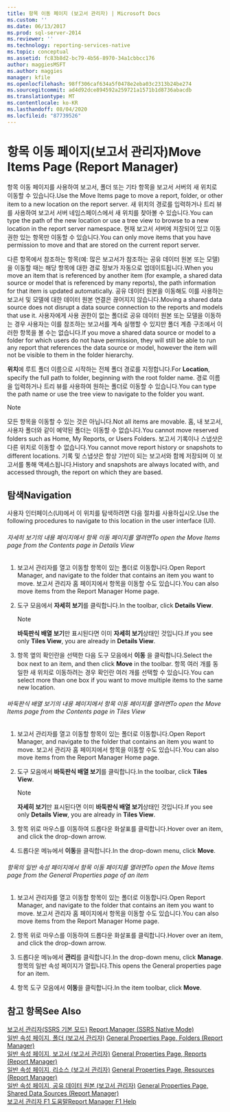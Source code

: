 ```yaml
---
title: 항목 이동 페이지 (보고서 관리자) | Microsoft Docs
ms.custom: ''
ms.date: 06/13/2017
ms.prod: sql-server-2014
ms.reviewer: ''
ms.technology: reporting-services-native
ms.topic: conceptual
ms.assetid: fc83b8d2-bc79-4b56-8970-34a1cbbcc176
author: maggiesMSFT
ms.author: maggies
manager: kfile
ms.openlocfilehash: 98ff306caf634a5f0478e2eba03c2313b24be274
ms.sourcegitcommit: ad4d92dce894592a259721a1571b1d8736abacdb
ms.translationtype: MT
ms.contentlocale: ko-KR
ms.lasthandoff: 08/04/2020
ms.locfileid: "87739526"
---
```

# <a name="move-items-page-report-manager"></a><span data-ttu-id="0d51d-102">항목 이동 페이지(보고서 관리자)</span><span class="sxs-lookup"><span data-stu-id="0d51d-102">Move Items Page (Report Manager)</span></span>
  <span data-ttu-id="0d51d-103">항목 이동 페이지를 사용하여 보고서, 폴더 또는 기타 항목을 보고서 서버의 새 위치로 이동할 수 있습니다.</span><span class="sxs-lookup"><span data-stu-id="0d51d-103">Use the Move Items page to move a report, folder, or other item to a new location on the report server.</span></span> <span data-ttu-id="0d51d-104">새 위치의 경로를 입력하거나 트리 뷰를 사용하여 보고서 서버 네임스페이스에서 새 위치를 찾아볼 수 있습니다.</span><span class="sxs-lookup"><span data-stu-id="0d51d-104">You can type the path of the new location or use a tree view to browse to a new location in the report server namespace.</span></span> <span data-ttu-id="0d51d-105">현재 보고서 서버에 저장되어 있고 이동 권한 있는 항목만 이동할 수 있습니다.</span><span class="sxs-lookup"><span data-stu-id="0d51d-105">You can only move items that you have permission to move and that are stored on the current report server.</span></span>  
  
 <span data-ttu-id="0d51d-106">다른 항목에서 참조하는 항목(예: 많은 보고서가 참조하는 공유 데이터 원본 또는 모델)을 이동할 때는 해당 항목에 대한 경로 정보가 자동으로 업데이트됩니다.</span><span class="sxs-lookup"><span data-stu-id="0d51d-106">When you move an item that is referenced by another item (for example, a shared data source or model that is referenced by many reports), the path information for that item is updated automatically.</span></span> <span data-ttu-id="0d51d-107">공유 데이터 원본을 이동해도 이를 사용하는 보고서 및 모델에 대한 데이터 원본 연결은 끊어지지 않습니다.</span><span class="sxs-lookup"><span data-stu-id="0d51d-107">Moving a shared data source does not disrupt a data source connection to the reports and models that use it.</span></span> <span data-ttu-id="0d51d-108">사용자에게 사용 권한이 없는 폴더로 공유 데이터 원본 또는 모델을 이동하는 경우 사용자는 이를 참조하는 보고서를 계속 실행할 수 있지만 폴더 계층 구조에서 이러한 항목을 볼 수는 없습니다.</span><span class="sxs-lookup"><span data-stu-id="0d51d-108">If you move a shared data source or model to a folder for which users do not have permission, they will still be able to run any report that references the data source or model, however the item will not be visible to them in the folder hierarchy.</span></span>  
  
 <span data-ttu-id="0d51d-109">**위치**에 루트 폴더 이름으로 시작하는 전체 폴더 경로를 지정합니다.</span><span class="sxs-lookup"><span data-stu-id="0d51d-109">For **Location**, specify the full path to folder, beginning with the root folder name.</span></span> <span data-ttu-id="0d51d-110">경로 이름을 입력하거나 트리 뷰를 사용하여 원하는 폴더로 이동할 수 있습니다.</span><span class="sxs-lookup"><span data-stu-id="0d51d-110">You can type the path name or use the tree view to navigate to the folder you want.</span></span>  
  
> [!NOTE]  
>  <span data-ttu-id="0d51d-111">모든 항목을 이동할 수 있는 것은 아닙니다.</span><span class="sxs-lookup"><span data-stu-id="0d51d-111">Not all items are movable.</span></span> <span data-ttu-id="0d51d-112">홈, 내 보고서, 사용자 폴더와 같이 예약된 폴더는 이동할 수 없습니다.</span><span class="sxs-lookup"><span data-stu-id="0d51d-112">You cannot move reserved folders such as Home, My Reports, or Users Folders.</span></span> <span data-ttu-id="0d51d-113">보고서 기록이나 스냅샷은 다른 위치로 이동할 수 없습니다.</span><span class="sxs-lookup"><span data-stu-id="0d51d-113">You cannot move report history or snapshots to different locations.</span></span> <span data-ttu-id="0d51d-114">기록 및 스냅샷은 항상 기반이 되는 보고서와 함께 저장되며 이 보고서를 통해 액세스됩니다.</span><span class="sxs-lookup"><span data-stu-id="0d51d-114">History and snapshots are always located with, and accessed through, the report on which they are based.</span></span>  
  
## <a name="navigation"></a><span data-ttu-id="0d51d-115">탐색</span><span class="sxs-lookup"><span data-stu-id="0d51d-115">Navigation</span></span>  
 <span data-ttu-id="0d51d-116">사용자 인터페이스(UI)에서 이 위치를 탐색하려면 다음 절차를 사용하십시오.</span><span class="sxs-lookup"><span data-stu-id="0d51d-116">Use the following procedures to navigate to this location in the user interface (UI).</span></span>  
  
###### <a name="to-open-the-move-items-page-from-the-contents-page-in-details-view"></a><span data-ttu-id="0d51d-117">자세히 보기의 내용 페이지에서 항목 이동 페이지를 열려면</span><span class="sxs-lookup"><span data-stu-id="0d51d-117">To open the Move Items page from the Contents page in Details View</span></span>  
  
1.  <span data-ttu-id="0d51d-118">보고서 관리자를 열고 이동할 항목이 있는 폴더로 이동합니다.</span><span class="sxs-lookup"><span data-stu-id="0d51d-118">Open Report Manager, and navigate to the folder that contains an item you want to move.</span></span> <span data-ttu-id="0d51d-119">보고서 관리자 홈 페이지에서 항목을 이동할 수도 있습니다.</span><span class="sxs-lookup"><span data-stu-id="0d51d-119">You can also move items from the Report Manager Home page.</span></span>  
  
2.  <span data-ttu-id="0d51d-120">도구 모음에서 **자세히 보기**를 클릭합니다.</span><span class="sxs-lookup"><span data-stu-id="0d51d-120">In the toolbar, click **Details View**.</span></span>  
  
    > [!NOTE]  
    >  <span data-ttu-id="0d51d-121">**바둑판식 배열 보기**만 표시된다면 이미 **자세히 보기**상태인 것입니다.</span><span class="sxs-lookup"><span data-stu-id="0d51d-121">If you see only **Tiles View**, you are already in **Details View**.</span></span>  
  
3.  <span data-ttu-id="0d51d-122">항목 옆의 확인란을 선택한 다음 도구 모음에서 **이동** 을 클릭합니다.</span><span class="sxs-lookup"><span data-stu-id="0d51d-122">Select the box next to an item, and then click **Move** in the toolbar.</span></span> <span data-ttu-id="0d51d-123">항목 여러 개를 동일한 새 위치로 이동하려는 경우 확인란 여러 개를 선택할 수 있습니다.</span><span class="sxs-lookup"><span data-stu-id="0d51d-123">You can select more than one box if you want to move multiple items to the same new location.</span></span>  
  
###### <a name="to-open-the-move-items-page-from-the-contents-page-in-tiles-view"></a><span data-ttu-id="0d51d-124">바둑판식 배열 보기의 내용 페이지에서 항목 이동 페이지를 열려면</span><span class="sxs-lookup"><span data-stu-id="0d51d-124">To open the Move Items page from the Contents page in Tiles View</span></span>  
  
1.  <span data-ttu-id="0d51d-125">보고서 관리자를 열고 이동할 항목이 있는 폴더로 이동합니다.</span><span class="sxs-lookup"><span data-stu-id="0d51d-125">Open Report Manager, and navigate to the folder that contains an item you want to move.</span></span> <span data-ttu-id="0d51d-126">보고서 관리자 홈 페이지에서 항목을 이동할 수도 있습니다.</span><span class="sxs-lookup"><span data-stu-id="0d51d-126">You can also move items from the Report Manager Home page.</span></span>  
  
2.  <span data-ttu-id="0d51d-127">도구 모음에서 **바둑판식 배열 보기**를 클릭합니다.</span><span class="sxs-lookup"><span data-stu-id="0d51d-127">In the toolbar, click **Tiles View**.</span></span>  
  
    > [!NOTE]  
    >  <span data-ttu-id="0d51d-128">**자세히 보기**만 표시된다면 이미 **바둑판식 배열 보기**상태인 것입니다.</span><span class="sxs-lookup"><span data-stu-id="0d51d-128">If you see only **Details View**, you are already in **Tiles View**.</span></span>  
  
3.  <span data-ttu-id="0d51d-129">항목 위로 마우스를 이동하여 드롭다운 화살표를 클릭합니다.</span><span class="sxs-lookup"><span data-stu-id="0d51d-129">Hover over an item, and click the drop-down arrow.</span></span>  
  
4.  <span data-ttu-id="0d51d-130">드롭다운 메뉴에서 **이동**을 클릭합니다.</span><span class="sxs-lookup"><span data-stu-id="0d51d-130">In the drop-down menu, click **Move**.</span></span>  
  
###### <a name="to-open-the-move-items-page-from-the-general-properties-page-of-an-item"></a><span data-ttu-id="0d51d-131">항목의 일반 속성 페이지에서 항목 이동 페이지를 열려면</span><span class="sxs-lookup"><span data-stu-id="0d51d-131">To open the Move Items page from the General Properties page of an item</span></span>  
  
1.  <span data-ttu-id="0d51d-132">보고서 관리자를 열고 이동할 항목이 있는 폴더로 이동합니다.</span><span class="sxs-lookup"><span data-stu-id="0d51d-132">Open Report Manager, and navigate to the folder that contains an item you want to move.</span></span> <span data-ttu-id="0d51d-133">보고서 관리자 홈 페이지에서 항목을 이동할 수도 있습니다.</span><span class="sxs-lookup"><span data-stu-id="0d51d-133">You can also move items from the Report Manager Home page.</span></span>  
  
2.  <span data-ttu-id="0d51d-134">항목 위로 마우스를 이동하여 드롭다운 화살표를 클릭합니다.</span><span class="sxs-lookup"><span data-stu-id="0d51d-134">Hover over an item, and click the drop-down arrow.</span></span>  
  
3.  <span data-ttu-id="0d51d-135">드롭다운 메뉴에서 **관리**를 클릭합니다.</span><span class="sxs-lookup"><span data-stu-id="0d51d-135">In the drop-down menu, click **Manage**.</span></span> <span data-ttu-id="0d51d-136">항목의 일반 속성 페이지가 열립니다.</span><span class="sxs-lookup"><span data-stu-id="0d51d-136">This opens the General properties page for an item.</span></span>  
  
4.  <span data-ttu-id="0d51d-137">항목 도구 모음에서 **이동**을 클릭합니다.</span><span class="sxs-lookup"><span data-stu-id="0d51d-137">In the item toolbar, click **Move**.</span></span>  
  
## <a name="see-also"></a><span data-ttu-id="0d51d-138">참고 항목</span><span class="sxs-lookup"><span data-stu-id="0d51d-138">See Also</span></span>  
 <span data-ttu-id="0d51d-139">[보고서 관리자&#40;SSRS 기본 모드&#41;](../../2014/reporting-services/report-manager-ssrs-native-mode.md) </span><span class="sxs-lookup"><span data-stu-id="0d51d-139">[Report Manager  &#40;SSRS Native Mode&#41;](../../2014/reporting-services/report-manager-ssrs-native-mode.md) </span></span>  
 <span data-ttu-id="0d51d-140">[일반 속성 페이지, 폴더 &#40;보고서 관리자&#41;](../../2014/reporting-services/general-properties-page-folders-report-manager.md) </span><span class="sxs-lookup"><span data-stu-id="0d51d-140">[General Properties Page, Folders &#40;Report Manager&#41;](../../2014/reporting-services/general-properties-page-folders-report-manager.md) </span></span>  
 <span data-ttu-id="0d51d-141">[일반 속성 페이지, 보고서 &#40;보고서 관리자&#41;](../../2014/reporting-services/general-properties-page-reports-report-manager.md) </span><span class="sxs-lookup"><span data-stu-id="0d51d-141">[General Properties Page, Reports &#40;Report Manager&#41;](../../2014/reporting-services/general-properties-page-reports-report-manager.md) </span></span>  
 <span data-ttu-id="0d51d-142">[일반 속성 페이지, 리소스 &#40;보고서 관리자&#41;](../../2014/reporting-services/general-properties-page-resources-report-manager.md) </span><span class="sxs-lookup"><span data-stu-id="0d51d-142">[General Properties Page, Resources &#40;Report Manager&#41;](../../2014/reporting-services/general-properties-page-resources-report-manager.md) </span></span>  
 <span data-ttu-id="0d51d-143">[일반 속성 페이지, 공유 데이터 원본 &#40;보고서 관리자&#41;](../../2014/reporting-services/general-properties-page-shared-data-sources-report-manager.md) </span><span class="sxs-lookup"><span data-stu-id="0d51d-143">[General Properties Page, Shared Data Sources &#40;Report Manager&#41;](../../2014/reporting-services/general-properties-page-shared-data-sources-report-manager.md) </span></span>  
 [<span data-ttu-id="0d51d-144">보고서 관리자 F1 도움말</span><span class="sxs-lookup"><span data-stu-id="0d51d-144">Report Manager F1 Help</span></span>](../../2014/reporting-services/report-manager-f1-help.md)  
  
  
